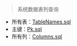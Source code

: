 > 系统数据表列查询

- 所有表：[TableNames.sql](https://github.com/colindcli/CodeGit/blob/master/SqlServer/SystemQuery/TableNames.sql)
- 主键：[Pk.sql](https://github.com/colindcli/CodeGit/blob/master/SqlServer/SystemQuery/Pk.sql)
- 所有列：[Columns.sql](https://github.com/colindcli/CodeGit/blob/master/SqlServer/SystemQuery/Columns.sql)
